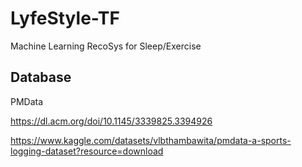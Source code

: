 # LyfeStyle-TF
Machine Learning RecoSys for Sleep/Exercise

## Database
PMData

https://dl.acm.org/doi/10.1145/3339825.3394926

https://www.kaggle.com/datasets/vlbthambawita/pmdata-a-sports-logging-dataset?resource=download
